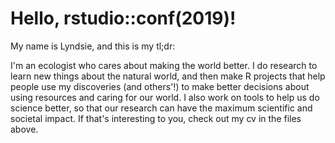 # Hello, rstudio::conf(2019)!

My name is Lyndsie, and this is my tl;dr:

I'm an ecologist who cares about making the world better. I do research to learn new things about the natural world, and then make R projects that help people use my discoveries (and others'!) to make better decisions about using resources and caring for our world. I also work on tools to help us do science better, so that our research can have the maximum scientific and societal impact. If that's interesting to you, check out my cv in the files above.
